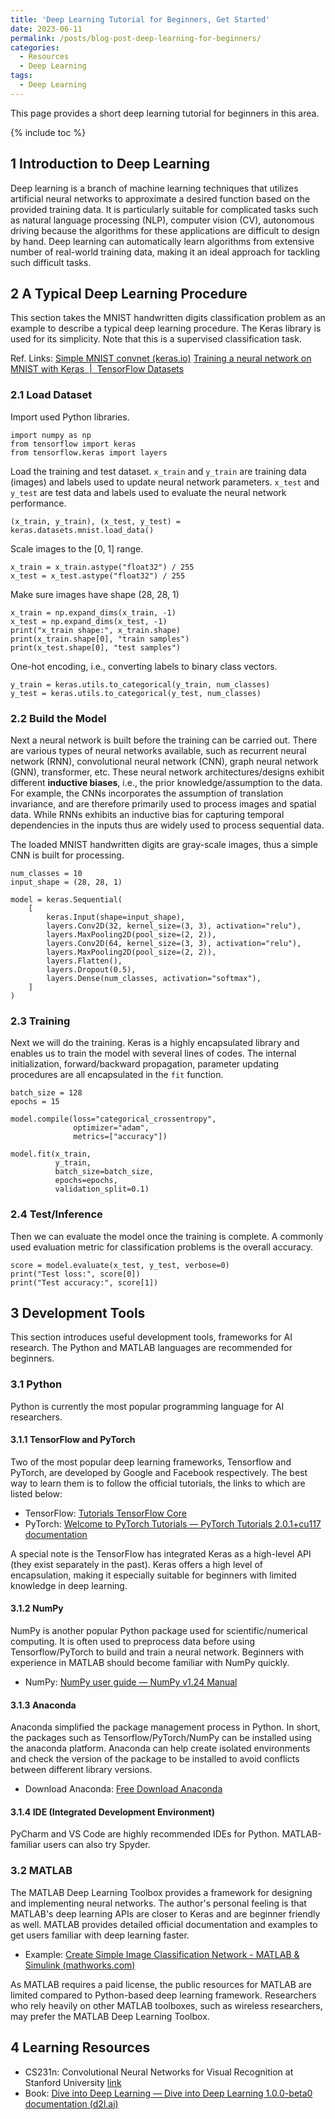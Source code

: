 ```yaml
---
title: 'Deep Learning Tutorial for Beginners, Get Started'
date: 2023-06-11
permalink: /posts/blog-post-deep-learning-for-beginners/
categories:
  - Resources
  - Deep Learning  
tags:
  - Deep Learning
---
```


This page provides a short deep learning tutorial for beginners in this area.

{% include toc %}

## 1 Introduction to Deep Learning

Deep learning is a branch of machine learning techniques that utilizes artificial neural networks to approximate a desired function based on the provided training data. It is particularly suitable for complicated tasks such as natural language processing (NLP), computer vision (CV), autonomous driving because the algorithms for these applications are difficult to design by hand. Deep learning can automatically learn algorithms from extensive number of real-world training data, making it an ideal approach for tackling such difficult tasks.


## 2 A Typical Deep Learning Procedure

This section takes the MNIST handwritten digits classification problem as an example to describe a typical deep learning procedure. The Keras library is used for its simplicity. Note that this is a supervised classification task.

Ref. Links: [Simple MNIST convnet (keras.io)](https://keras.io/examples/vision/mnist_convnet/)
	            [Training a neural network on MNIST with Keras  |  TensorFlow Datasets](https://www.tensorflow.org/datasets/keras_example)

### 2.1 Load Dataset

Import used Python libraries.
```
import numpy as np
from tensorflow import keras
from tensorflow.keras import layers
```

Load the training and test dataset. `x_train` and `y_train` are training data (images) and labels used to update neural network parameters. `x_test` and `y_test` are test data and labels used to evaluate the neural network performance.

```
(x_train, y_train), (x_test, y_test) = keras.datasets.mnist.load_data()
```

Scale images to the [0, 1] range. 

```
x_train = x_train.astype("float32") / 255
x_test = x_test.astype("float32") / 255
```

Make sure images have shape (28, 28, 1)

```
x_train = np.expand_dims(x_train, -1)
x_test = np.expand_dims(x_test, -1)
print("x_train shape:", x_train.shape)
print(x_train.shape[0], "train samples")
print(x_test.shape[0], "test samples")
```

One-hot encoding, i.e., converting labels to binary class vectors.

```
y_train = keras.utils.to_categorical(y_train, num_classes)
y_test = keras.utils.to_categorical(y_test, num_classes)
```

### 2.2 Build the Model

Next a neural network is built before the training can be carried out. There are various types of neural networks available, such as recurrent neural network (RNN), convolutional neural network (CNN), graph neural network (GNN), transformer, etc. These neural network architectures/designs exhibit different __inductive biases__, i.e., the prior knowledge/assumption to the data. For example, the CNNs incorporates the assumption of translation invariance, and are therefore primarily used to process images and spatial data. While RNNs exhibits an inductive bias for capturing temporal dependencies in the inputs thus are widely used to process sequential data.

The loaded MNIST handwritten digits are gray-scale images, thus a simple CNN is built for processing.

```
num_classes = 10
input_shape = (28, 28, 1)

model = keras.Sequential(
    [
        keras.Input(shape=input_shape),
        layers.Conv2D(32, kernel_size=(3, 3), activation="relu"),
        layers.MaxPooling2D(pool_size=(2, 2)),
        layers.Conv2D(64, kernel_size=(3, 3), activation="relu"),
        layers.MaxPooling2D(pool_size=(2, 2)),
        layers.Flatten(),
        layers.Dropout(0.5),
        layers.Dense(num_classes, activation="softmax"),
    ]
)
```

### 2.3 Training

Next we will do the training. Keras is a highly encapsulated library and enables us to train the model with several lines of codes. The internal initialization, forward/backward propagation, parameter updating procedures are all encapsulated in the `fit` function.

```
batch_size = 128
epochs = 15

model.compile(loss="categorical_crossentropy", 
			  optimizer="adam", 
			  metrics=["accuracy"])

model.fit(x_train, 
		  y_train, 
		  batch_size=batch_size, 
		  epochs=epochs, 
		  validation_split=0.1)
```


### 2.4 Test/Inference

Then we can evaluate the model once the training is complete. A commonly used evaluation metric for classification problems is the overall accuracy.

```
score = model.evaluate(x_test, y_test, verbose=0)
print("Test loss:", score[0])
print("Test accuracy:", score[1])
```

## 3 Development Tools

This section introduces useful development tools, frameworks for AI research. The Python and MATLAB languages are recommended for beginners.

### 3.1 Python

Python is currently the most popular programming language for AI researchers. 

#### 3.1.1 TensorFlow and PyTorch

Two of the most popular deep learning frameworks, Tensorflow and PyTorch, are developed by Google and Facebook respectively. The best way to learn them is to follow the official tutorials, the links to which are listed below:
- TensorFlow: [Tutorials TensorFlow Core](https://www.tensorflow.org/tutorials)
- PyTorch: [Welcome to PyTorch Tutorials — PyTorch Tutorials 2.0.1+cu117 documentation](https://pytorch.org/tutorials/)

A special note is the TensorFlow has integrated Keras as a high-level API (they exist separately in the past). Keras offers a high level of encapsulation, making it especially suitable for beginners with limited knowledge in deep learning.

#### 3.1.2 NumPy

NumPy is another popular Python package used for scientific/numerical computing. It is often used to preprocess data before using Tensorflow/PyTorch to build and train a neural network. Beginners with experience in MATLAB should become familiar with NumPy quickly.
- NumPy: [NumPy user guide — NumPy v1.24 Manual](https://numpy.org/doc/1.24/user/index.html#user)

#### 3.1.3 Anaconda

Anaconda simplified the package management process in Python. In short, the packages such as Tensorflow/PyTorch/NumPy can be installed using the anaconda platform. Anaconda can help create isolated environments and check the version of the package to be installed to avoid conflicts between different library versions. 
- Download Anaconda: [Free Download Anaconda](https://www.anaconda.com/download/)

#### 3.1.4 IDE (Integrated Development Environment)

PyCharm and VS Code are highly recommended IDEs for Python. MATLAB-familiar users can also try Spyder. 

### 3.2 MATLAB

The MATLAB Deep Learning Toolbox provides a framework for designing and implementing neural networks. The author's personal feeling is that MATLAB's deep learning APIs are closer to Keras and are beginner friendly as well. MATLAB provides detailed official documentation and examples to get users familiar with deep learning faster.
- Example: [Create Simple Image Classification Network - MATLAB & Simulink (mathworks.com)](https://www.mathworks.com/help/deeplearning/gs/create-simple-deep-learning-classification-network.html)

As MATLAB requires a paid license, the public resources for MATLAB are limited compared to Python-based deep learning framework. Researchers who rely heavily on other MATLAB toolboxes, such as wireless researchers, may prefer the MATLAB Deep Learning Toolbox.

## 4 Learning Resources

- CS231n: Convolutional Neural Networks for Visual Recognition at Stanford University [link](http://cs231n.stanford.edu/)
- Book: [Dive into Deep Learning — Dive into Deep Learning 1.0.0-beta0 documentation (d2l.ai)](http://d2l.ai/index.html)